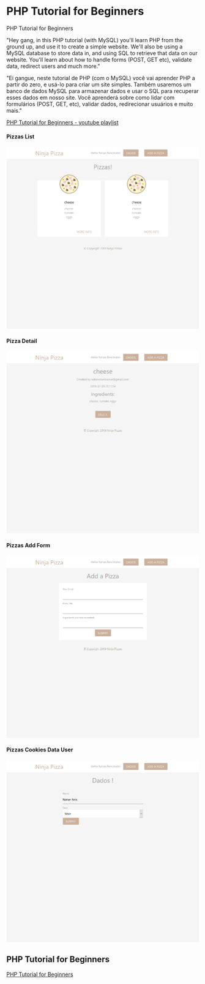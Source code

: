 # PHP Tutorial for Beginners
PHP Tutorial for Beginners

"Hey gang, in this PHP tutorial (with MySQL) you'll learn PHP from the ground up, and use it to create a simple website. We'll also be using a MySQL database to store data in, and using SQL to retrieve that data on our website. You'll learn about how to handle forms (POST, GET etc), validate data, redirect users and much more."

"Ei gangue, neste tutorial de PHP (com o MySQL) você vai aprender PHP a partir do zero, e usá-lo para criar um site simples. Também usaremos um banco de dados MySQL para armazenar dados e usar o SQL para recuperar esses dados em nosso site. Você aprenderá sobre como lidar com formulários (POST, GET, etc), validar dados, redirecionar usuários e muito mais."

[PHP Tutorial for Beginners - youtube playlist](https://www.youtube.com/playlist?list=PL4cUxeGkcC9gksOX3Kd9KPo-O68ncT05o)

#### Pizzas List
![Pizzas List](screenshots/pizza_list.png?raw=true "Pizzas List")

#### Pizza Detail
![Pizzas Detail](screenshots/pizza_detail.png?raw=true "Pizzas Detail")

#### Pizzas Add Form
![Pizzas Add Form](screenshots/pizza_form_add.png?raw=true "Pizzas Add Form")

#### Pizzas Cookies Data User
![Pizzas Cookies Data User](screenshots/cookies_data_user.png?raw=true "Pizzas Cookies Data User")


## PHP Tutorial for Beginners
[PHP Tutorial for Beginners](https://github.com/natanocr/php-tutoria)
